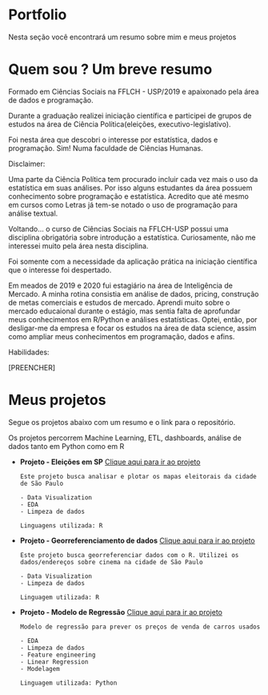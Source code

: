 # Portfolio


Nesta seção você encontrará um resumo sobre mim e meus projetos



# Quem sou ? Um breve resumo

Formado em Ciências Sociais na FFLCH - USP/2019 e apaixonado pela área de dados e programação. 

Durante a graduação realizei iniciação científica e participei de grupos de estudos na área de Ciência Política(eleições, executivo-legislativo). 

Foi nesta área que descobri o interesse por estatística, dados e programação. Sim! Numa faculdade de Ciências Humanas. 

Disclaimer: 

Uma parte da Ciência Política tem procurado incluir cada vez mais o uso da estatística em suas análises. Por isso alguns estudantes da área possuem conhecimento sobre programação e estatística. Acredito que até mesmo em cursos como Letras já tem-se notado o uso de programação para análise textual.

Voltando... o curso de Ciências Sociais na FFLCH-USP possui uma disciplina obrigatória sobre introdução a estatística. Curiosamente, não me interessei muito pela área nesta disciplina. 

Foi somente com a necessidade da aplicação prática na iniciação científica que o interesse foi despertado.

Em meados de 2019 e 2020 fui estagiário na área de Inteligência de Mercado. A minha rotina consistia em análise de dados, pricing, construção de metas comerciais e estudos de mercado. 
Aprendi muito sobre o mercado educaional durante o estágio, mas sentia falta de aprofundar meus conhecimentos em R/Python e análises estatísticas. Optei, então, por desligar-me da empresa e focar os estudos na área de data science, assim como ampliar meus conhecimentos em programação, dados e afins.

Habilidades:

[PREENCHER]

# Meus projetos

Segue os projetos abaixo com um resumo e o link para o repositório.

Os projetos percorrem Machine Learning, ETL, dashboards, análise de dados tanto em Python como em R


* **Projeto - Eleições em SP** [Clique aqui para ir ao projeto](https://github.com/martinscaio/Elections)

      Este projeto busca analisar e plotar os mapas eleitorais da cidade de São Paulo
      
      - Data Visualization
      - EDA
      - Limpeza de dados
      
      Linguagens utilizada: R




* **Projeto - Georreferenciamento de dados** [Clique aqui para ir ao projeto](https://github.com/martinscaio/cinema)

      Este projeto busca georreferenciar dados com o R. Utilizei os dados/endereços sobre cinema na cidade de São Paulo
      
      - Data Visualization
      - Limpeza de dados
      
      Linguagem utilizada: R
      
    
    
    
* **Projeto - Modelo de Regressão** [Clique aqui para ir ao projeto](https://github.com/martinscaio/Linear-Regression-with-Scikit-Learn)

      Modelo de regressão para prever os preços de venda de carros usados
      
      - EDA
      - Limpeza de dados
      - Feature engineering
      - Linear Regression
      - Modelagem
      
      Linguagem utilizada: Python













